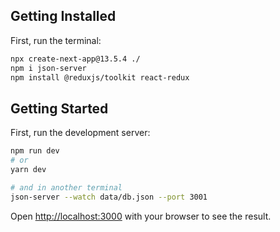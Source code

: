 ## Getting Installed

First, run the terminal:

```bash
npx create-next-app@13.5.4 ./
npm i json-server
npm install @reduxjs/toolkit react-redux
```

## Getting Started

First, run the development server:

```bash
npm run dev
# or
yarn dev

# and in another terminal
json-server --watch data/db.json --port 3001

```

Open [http://localhost:3000](http://localhost:3000) with your browser to see the result.
